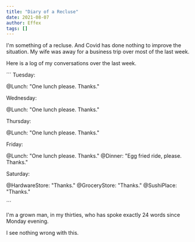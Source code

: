 ```yaml
---
title: "Diary of a Recluse"
date: 2021-08-07
author: Effex
tags: []
---
```


I'm something of a recluse. And Covid has done nothing to improve the situation. My wife was away for a business trip over most of the last week.

Here is a log of my conversations over the last week.

´´´
Tuesday:

@Lunch: "One lunch please. Thanks."

Wednesday:

@Lunch: "One lunch please. Thanks."

Thursday:

@Lunch: "One lunch please. Thanks."

Friday:

@Lunch: "One lunch please. Thanks."
@Dinner: "Egg fried ride, please. Thanks."

Saturday:

@HardwareStore: "Thanks."
@GroceryStore: "Thanks."
@SushiPlace: "Thanks."

´´´

I'm a grown man, in my thirties, who has spoke exactly 24 words since Monday evening.

I see nothing wrong with this.
